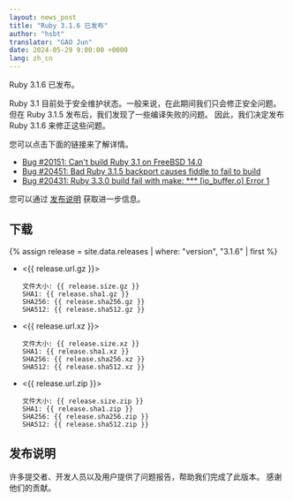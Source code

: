 ```yaml
---
layout: news_post
title: "Ruby 3.1.6 已发布"
author: "hsbt"
translator: "GAO Jun"
date: 2024-05-29 9:00:00 +0000
lang: zh_cn
---
```


Ruby 3.1.6 已发布。

Ruby 3.1 目前处于安全维护状态。一般来说，在此期间我们只会修正安全问题。但在 Ruby 3.1.5 发布后，我们发现了一些编译失败的问题。
因此，我们决定发布 Ruby 3.1.6 来修正这些问题。

您可以点击下面的链接来了解详情。

* [Bug #20151: Can't build Ruby 3.1 on FreeBSD 14.0](https://bugs.ruby-lang.org/issues/20151)
* [Bug #20451: Bad Ruby 3.1.5 backport causes fiddle to fail to build](https://bugs.ruby-lang.org/issues/20451)
* [Bug #20431: Ruby 3.3.0 build fail with make: *** \[io_buffer.o\] Error 1](https://bugs.ruby-lang.org/issues/20431)

您可以通过 [发布说明](https://github.com/ruby/ruby/releases/tag/v3_1_6) 获取进一步信息。

## 下载

{% assign release = site.data.releases | where: "version", "3.1.6" | first %}

* <{{ release.url.gz }}>

      文件大小: {{ release.size.gz }}
      SHA1: {{ release.sha1.gz }}
      SHA256: {{ release.sha256.gz }}
      SHA512: {{ release.sha512.gz }}

* <{{ release.url.xz }}>

      文件大小: {{ release.size.xz }}
      SHA1: {{ release.sha1.xz }}
      SHA256: {{ release.sha256.xz }}
      SHA512: {{ release.sha512.xz }}

* <{{ release.url.zip }}>

      文件大小: {{ release.size.zip }}
      SHA1: {{ release.sha1.zip }}
      SHA256: {{ release.sha256.zip }}
      SHA512: {{ release.sha512.zip }}

## 发布说明

许多提交者、开发人员以及用户提供了问题报告，帮助我们完成了此版本。
感谢他们的贡献。
